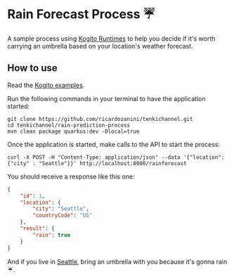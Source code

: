 # Rain Forecast Process :umbrella:

A sample process using [Kogito Runtimes](https://github.com/kiegroup/kogito-runtimes) to help you decide if it's worth carrying an umbrella based on your location's weather forecast.

## How to use

Read the [Kogito examples](https://github.com/kiegroup/kogito-examples).

Run the following commands in your terminal to have the application started:

```shell
git clone https://github.com/ricardozanini/tenkichannel.git
cd tenkichannel/rain-prediction-process
mvn clean package quarkus:dev -Dlocal=true
```

Once the application is started, make calls to the API to start the process:

```shell
curl -X POST -H "Content-Type: application/json" --data '{"location": {"city" : "Seattle"}}' http://localhost:8080/rainforecast
```

You should receive a response like this one:

```json
{
    "id": 1,
    "location": {
        "city": "Seattle",
        "countryCode": "US"
    },
    "result": {
        "rain": true
    }
}
```
And if you live in [Seattle](https://en.wikipedia.org/wiki/Seattle), bring an umbrella with you because it's gonna rain :umbrella:.
